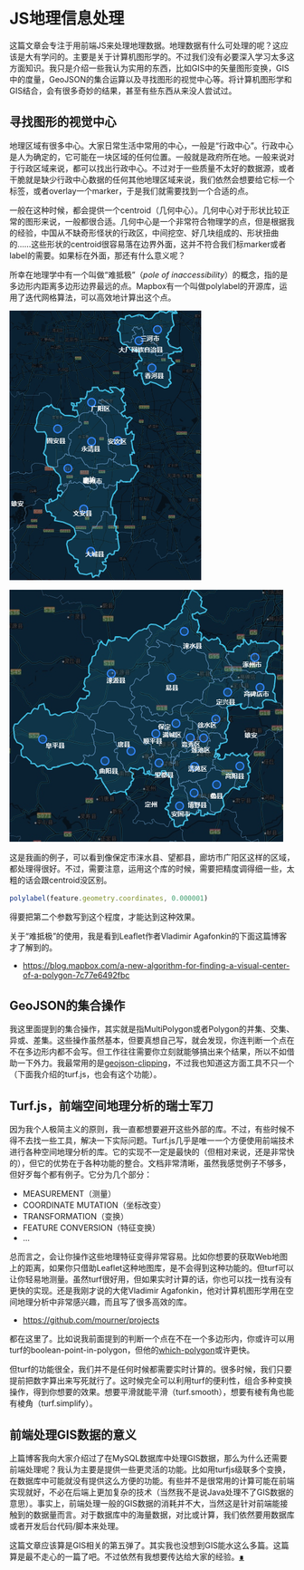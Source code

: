 # JS地理信息处理

这篇文章会专注于用前端JS来处理地理数据。地理数据有什么可处理的呢？这应该是大有学问的。主要是关于计算机图形学的。不过我们没有必要深入学习太多这方面知识。我只是介绍一些我认为实用的东西，比如GIS中的矢量图形变换，GIS中的度量，GeoJSON的集合运算以及寻找图形的视觉中心等。将计算机图形学和GIS结合，会有很多奇妙的结果，甚至有些东西从来没人尝试过。

## 寻找图形的视觉中心

地理区域有很多中心。大家日常生活中常用的中心，一般是“行政中心”。行政中心是人为确定的，它可能在一块区域的任何位置。一般就是政府所在地。一般来说对于行政区域来说，都可以找出行政中心。不过对于一些质量不太好的数据源，或者干脆就是缺少行政中心数据的任何其他地理区域来说，我们依然会想要给它标一个标签，或者overlay一个marker，于是我们就需要找到一个合适的点。

一般在这种时候，都会提供一个centroid（几何中心）。几何中心对于形状比较正常的图形来说，一般都很合适。几何中心是一个非常符合物理学的点，但是根据我的经验，中国从不缺奇形怪状的行政区，中间挖空、好几块组成的、形状扭曲的……这些形状的centroid很容易落在边界外面，这并不符合我们标marker或者label的需要。如果标在外面，那还有什么意义呢？

所幸在地理学中有一个叫做“难抵极”（*pole of inaccessibility*）的概念，指的是多边形内距离多边形边界最远的点。Mapbox有一个叫做polylabel的开源库，运用了迭代网格算法，可以高效地计算出这个点。

![polylabel-1](../img/polylabel-1.jpg)

![polylabel-2](../img/polylabel-2.jpg)

这是我画的例子，可以看到像保定市涞水县、望都县，廊坊市广阳区这样的区域，都处理得很好。不过，需要注意，运用这个库的时候，需要把精度调得细一些，太粗的话会跟centroid没区别。

```js
polylabel(feature.geometry.coordinates, 0.000001)
```

得要把第二个参数写到这个程度，才能达到这种效果。

关于“难抵极”的使用，我是看到Leaflet作者Vladimir Agafonkin的下面这篇博客才了解到的。

- https://blog.mapbox.com/a-new-algorithm-for-finding-a-visual-center-of-a-polygon-7c77e6492fbc

## GeoJSON的集合操作

我这里面提到的集合操作，其实就是指MultiPolygon或者Polygon的并集、交集、异或、差集。这些操作虽然基本，但要真想自己写，就会发现，你连判断一个点在不在多边形内都不会写。但工作往往需要你立刻就能够搞出来个结果，所以不如借助一下外力。我最常用的是[geojson-clipping](https://github.com/mfogel/geojson-clipping)，不过我也知道这方面工具不只一个（下面我介绍的turf.js，也会有这个功能）。

## Turf.js，前端空间地理分析的瑞士军刀

因为我个人极简主义的原则，我一直都想要避开这些外部的库。不过，有些时候不得不去找一些工具，解决一下实际问题。Turf.js几乎是唯一一个方便使用前端技术进行各种空间地理分析的库。它的实现不一定是最快的（但相对来说，还是非常快的），但它的优势在于各种功能的整合。文档非常清晰，虽然我感觉例子不够多，但好歹每个都有例子。它分为几个部分：

- MEASUREMENT（测量）
- COORDINATE MUTATION（坐标改变）
- TRANSFORMATION（变换）
- FEATURE CONVERSION（特征变换）
- ...

总而言之，会让你操作这些地理特征变得非常容易。比如你想要的获取Web地图上的距离，如果你只借助Leaflet这种地图库，是不会得到这种功能的。但turf可以让你轻易地测量。虽然turf很好用，但如果实时计算的话，你也可以找一找有没有更快的实现。还是我刚才说的大佬Vladimir Agafonkin，他对计算机图形学用在空间地理分析中非常感兴趣，而且写了很多高效的库。

- https://github.com/mourner/projects

都在这里了。比如说我前面提到的判断一个点在不在一个多边形内，你或许可以用turf的boolean-point-in-polygon，但他的[which-polygon](https://github.com/mapbox/which-polygon)或许更快。

但turf的功能很全，我们并不是任何时候都需要实时计算的。很多时候，我们只要提前把数字算出来写死就行了。这时候完全可以利用turf的便利性，组合多种变换操作，得到你想要的效果。想要平滑就能平滑（turf.smooth），想要有棱有角也能有棱角（turf.simplify）。

## 前端处理GIS数据的意义

上篇博客我向大家介绍过了在MySQL数据库中处理GIS数据，那么为什么还需要前端处理呢？我认为主要是提供一些更灵活的功能。比如用turfjs级联多个变换，在数据库中可能就没有提供这么方便的功能。有些并不是很常用的计算可能在前端实现就好，不必在后端上更加复杂的技术（当然我不是说Java处理不了GIS数据的意思）。事实上，前端处理一般的GIS数据的消耗并不大，当然这是针对前端能接触到的数据量而言。对于数据库中的海量数据，对比或计算，我们依然要用数据库或者开发后台代码/脚本来处理。

这篇文章应该算是GIS相关的第五弹了。其实我也没想到GIS能水这么多篇。这篇算是最不走心的一篇了吧。不过依然有我想要传达给大家的经验。[∎](../ "返回首页")
